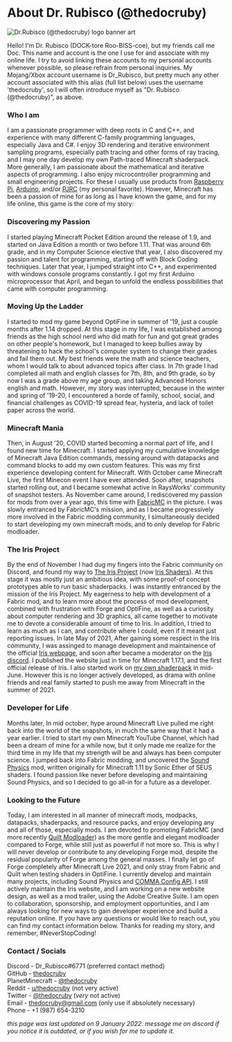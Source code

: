 # About Dr. Rubisco (@thedocruby)
![Dr.Rubisco (@thedocruby) logo banner art](https://cdn.discordapp.com/attachments/846831090304155728/929917318400716871/unknown.png)

Hello! I'm Dr. Rubisco (DOCK-tore Roo-BISS-coe), but my friends call me Doc. This name and account is the one I use for and associate with my online life. I try to avoid linking these accounts to my personal accounts whenever possible, so please refrain from personal inquiries. My Mojang/Xbox account username is Dr_Rubisco, but pretty much any other account associated with this alias (full list below) uses the username 'thedocruby', so I will often introduce myself as "Dr. Rubisco (@thedocruby)", as above.

### Who I am
I am a passionate programmer with deep roots in C and C++, and experience with many different C-family programming languages, especially Java and C#. I enjoy 3D rendering and iterative environment sampling programs, especially path tracing and other forms of ray tracing, and I may one day develop my own Path-traced Minecraft shaderpack. More generally, I am passionate about the mathematical and iterative aspects of programming. I also enjoy microcontroller programming and small engineering projects. For these I usually use products from [Raspberry Pi](https://www.raspberrypi.org/), [Arduino](https://www.arduino.cc/), and/or [PJRC](https://www.pjrc.com/) (my personal favorite). However, Minecraft has been a passion of mine for as long as I have known the game, and for my life online, this game is the core of my story:

### Discovering my Passion
I started playing Minecraft Pocket Edition around the release of 1.9, and started on Java Edition a month or two before 1.11. That was around 6th grade, and in my Computer Science elective that year, I also discovered my passion and talent for programming, starting off with Block Coding techniques. Later that year, I jumped straight into C++, and experimented with windows console programs constantly. I got my first Arduino microprocessor that April, and began to unfold the endless possibilities that came with computer programming.

### Moving Up the Ladder
I started to mod my game beyond OptiFine in summer of '19, just a couple months after 1.14 dropped. At this stage in my life, I was established among friends as the high school nerd who did math for fun and got great grades on other people's homework, but I managed to keep bullies away by threatening to hack the school's computer system to change their grades and fail them out. My best friends were the math and science teachers, whom I would talk to about advanced topics after class. In 7th grade I had completed all math and english classes for 7th, 8th, and 9th grade, so by now I was a grade above my age group, and taking Advanced Honors english and math. However, my story was interrupted, because in the winter and spring of '19-20, I encountered a horde of family, school, social, and financial challenges as COVID-19 spread fear, hysteria, and lack of toilet paper across the world.

### Minecraft Mania
Then, in August '20, COVID started becoming a normal part of life, and I found new time for Minecraft. I started applying my cumulative knowledge of Minecraft Java Edition commands, messing around with datapacks and command blocks to add my own custom features. This was my first experience developing content for Minecraft. With October came Minecraft Live, the first Minecon event I have ever attended. Soon after, snapshots started rolling out, and I became somewhat active in RaysWorks' community of snapshot testers. As November came around, I rediscovered my passion for mods from over a year ago, this time with [FabricMC](https://github.com/FabricMC) in the picture. I was slowly entranced by FabricMC's mission, and as I became progressively more involved in the Fabric modding community, I simultaneously decided to start developing my own minecraft mods, and to only develop for Fabric modloader.

### The Iris Project
By the end of November I had dug my fingers into the Fabric community on Discord, and found my way to [The Iris Project](https://github.com/IrisShaders/Iris) (now [Iris Shaders](https://irisshaders.net)). At this stage it was mostly just an ambitious idea, with some proof-of concept prototypes able to run basic shaderpacks. I was instantly entranced by the mission of the Iris Project. My eagerness to help with development of a Fabric mod, and to learn more about the process of mod development, combined with frustration with Forge and OptiFine, as well as a curiosity about computer rendering and 3D graphics, all came together to motivate me to devote a considerable amount of time to Iris. In addition, I tried to learn as much as I can, and contribute where I could, even if it meant just reporting issues. In late May of 2021, After gaining some respect in the Iris community, I was assinged to manage development and maintainence of the official [Iris webpage](https://irisshaders.net), and soon after became a moderator on the [Iris discord](https://discord.gg/jQJnav2jPu). I published the website just in time for Minecraft 1.17.1, and the first official release of Iris. I also started work on [my own shaderpack](https://github.com/thedocruby/VANELLA) in mid-June. However this is no longer actively developed, as drama with online friends and real family started to push me away from Minecraft in the summer of 2021.

### Developer for Life
Months later, In mid october, hype around Minecraft Live pulled me right back into the world of the snapshots, in much the same way that it had a year earlier. I tried to start my own Minecraft YouTube Channel, which had been a dream of mine for a while now, but it only made me realize for the third time in my life that my strength will be and always has been computer science. I jumped back into Fabric modding, and uncovered the [Sound Physics](https://github.com/vlad2305m/Sound-Physics-Fabric) mod, written originally for Minecraft 1.11 by Sonic Ether of SEUS shaders. I found passion like never before developing and maintaining Sound Physics, and so I decided to go all-in for a future as a developer.

### Looking to the Future
Today, I am interested in all manner of minecraft mods, modpacks, datapacks, shaderpacks, and resource packs, and enjoy developing any and all of those, especially mods. I am devoted to promoting FabricMC (and more recently [Quilt Modloader](https://quiltmc.org/)) as the more gentle and elegant modloader compared to Forge, while still just as powerful if not more so. This is why I will never develop or contribute to any developing Forge mod, despite the residual popularity of Forge among the general masses. I finally let go of Forge completely after Minecraft Live 2021, and only stray from Fabric and Quilt when testing shaders in OptiFine. I currently develop and maintain many projects, including Sound Physics and [COMMA Config API](https://github.com/thedocruby/comma). I still actively maintain the Iris website, and I am working on a new website design, as well as a mod trailer, using the Adobe Creative Suite. I am open to collaboration, sponsorship, and employment opportunities, and I am always looking for new ways to gain developer experience and build a reputation online. If you have any questions or would like to reach out, you can find my contact information below. Thanks for reading my story, and remember, #NeverStopCoding!

### Contact / Socials 
Discord -  Dr_Rubisco#6771 (preferred contact method) <br>
GitHub - [thedocruby](https://github.com/thedocruby/) <br>
PlanetMinecraft - [@thedocruby](https://www.planetminecraft.com/thedocruby) <br>
Reddit - [u/thedocruby](https://www.reddit.com/u/thedocruby) (not very active) <br>
Twitter - [@thedocruby](https://twitter.com/thedocruby) (_very_ not active) <br>
Email - [thedocruby@gmail.com](mailto:thedocruby@gmail.com) (only use if absolutely necessary) <br>
Phone - +1 (987) 654-3210

*this page was last updated on 9 January 2022. message me on discord if you notice it is outdated, or if you wish for me to update it.*
